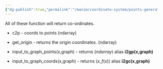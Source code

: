 ```yaml
---
{"dg-publish":true,"permalink":"/manim/coordinate-system/points-generation/","noteIcon":""}
---
```



All of these function will return co-ordinates.

- c2p - coords to points (ndarray)

- get_origin - returns the origin coordinates. (ndarray) 

- input_to_graph_points(x,graph) - returns ($ndarray$)
	alias  **i2gp(x,graph)**
- input_to_graph_coords(x,graph) - returns ($x,f(x)$)
	alias **i2gc(x,graph)** 